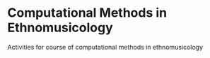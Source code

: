 # Computational Methods in Ethnomusicology
Activities for course of computational methods in ethnomusicology
